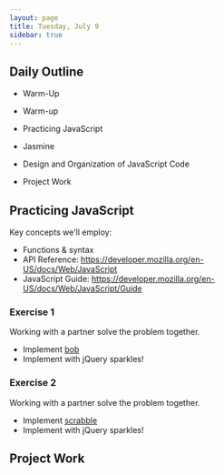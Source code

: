 ```yaml
---
layout: page
title: Tuesday, July 9
sidebar: true
---
```


## Daily Outline

* Warm-Up

* Warm-up
* Practicing JavaScript
* Jasmine
* Design and Organization of JavaScript Code
* Project Work

## Practicing JavaScript

Key concepts we'll employ:

* Functions & syntax
* API Reference: https://developer.mozilla.org/en-US/docs/Web/JavaScript
* JavaScript Guide: https://developer.mozilla.org/en-US/docs/Web/JavaScript/Guide

### Exercise 1

Working with a partner solve the problem together.

* Implement [bob](https://github.com/JumpstartLab/warmup-exercises/tree/backlog/bob)
* Implement with jQuery sparkles!

### Exercise 2

Working with a partner solve the problem together.

* Implement [scrabble](https://github.com/JumpstartLab/warmup-exercises/tree/backlog/scrabble-score)
* Implement with jQuery sparkles!

## Project Work

